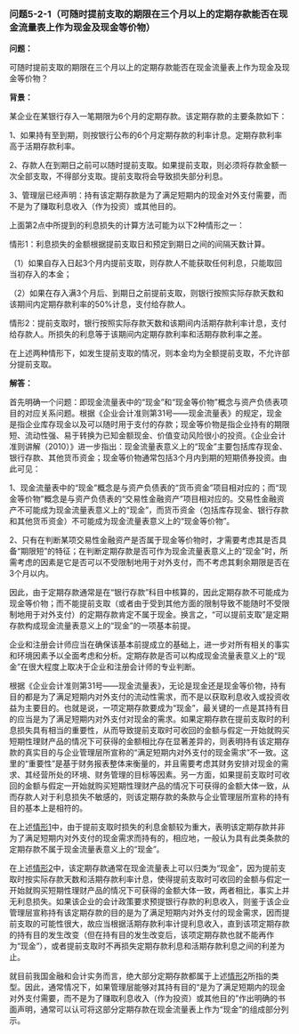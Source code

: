 ### 问题5-2-1（可随时提前支取的期限在三个月以上的定期存款能否在现金流量表上作为现金及现金等价物）

**问题：**

可随时提前支取的期限在三个月以上的定期存款能否在现金流量表上作为现金及现金等价物？

**背景：**

某企业在某银行存入一笔期限为6个月的定期存款。该定期存款的主要条款如下：

1、如果持有至到期，则按银行公布的6个月定期存款的利率计息。定期存款利率高于活期存款利率。

2、存款人在到期日之前可以随时提前支取。如果提前支取，则必须将存款金额一次全部支取，不得部分支取。提前支取将会导致损失部分利息。

3、管理层已经声明：持有该定期存款是为了满足短期内的现金对外支付需要，而不是为了赚取利息收入（作为投资）或其他目的。

上面第2点中所提到的利息损失的计算方法可能为以下2种情形之一：

情形1：利息损失的金额根据提前支取日和预定到期日之间的间隔天数计算。

（1）如果自存入日起3个月内提前支取，则存款人不能获取任何利息，只能取回当初存入的本金；

（2）如果在存入满3个月后、到期日之前提前支取，则银行按照实际存款天数和该期间内定期存款利率的50%计息，支付给存款人。

情形2：提前支取时，银行按照实际存款天数和该期间内活期存款利率计息，支付给存款人。所损失的利息等于该期间内定期存款利率和活期存款利率之差。

在上述两种情形下，如发生提前支取的情况，则本金均为全额提前支取，不允许部分提前支取。

**解答：**

首先明确一个问题：即现金流量表中的“现金”和“现金等价物”概念与资产负债表项目的对应关系问题。根据《企业会计准则第31号——现金流量表》的规定，现金是指企业库存现金以及可以随时用于支付的存款；现金等价物是指企业持有的期限短、流动性强、易于转换为已知金额现金、价值变动风险很小的投资。《企业会计准则讲解（2010）》进一步指出：现金流量表意义上的“现金”主要包括库存现金、银行存款、其他货币资金；现金等价物通常包括3个月内到期的短期债券投资。由此可见：

1、现金流量表中的“现金”概念是与资产负债表的“货币资金”项目相对应的；而“现金等价物”概念是与资产负债表的“交易性金融资产”项目相对应的。交易性金融资产不可能成为现金流量表意义上的“现金”，而货币资金（包括库存现金、银行存款和其他货币资金）不可能成为现金流量表意义上的“现金等价物”。

2、只有在判断某项交易性金融资产是否属于现金等价物时，才需要考虑其是否具备“期限短”的特征；在判断定期存款是否可作为现金流量表意义上的“现金”时，所需考虑的因素是它是否可以不受限制地用于对外支付，而不考虑其剩余期限是否在3个月以内。

因此，由于定期存款通常是在“银行存款”科目中核算的，因此定期存款不可能成为现金等价物；而不能提前支取（或者由于受到其他方面的限制导致不能随时不受限制地用于对外支付）的定期存款肯定不属于现金。换言之，“可以提前支取”是定期存款构成现金流量表意义上的“现金”的一项基本前提。

企业和注册会计师应当在确保该基本前提成立的基础上，进一步对所有相关的事实和环境因素予以全面考虑和分析。定期存款是否可以构成现金流量表意义上的“现金”在很大程度上取决于企业和注册会计师的专业判断。

根据《企业会计准则第31号——现金流量表》，无论是现金还是现金等价物，持有目的都是为了满足短期内对外支付的流动性需求，而不是以获取利息收入或投资收益为主要目的。也就是说，一项定期存款要成为“现金”，最关键的一点是其持有目的应当是为了满足短期内对外支付对现金的需求。如果定期存款在提前支取时的利息损失具有相当的重要性，从而导致提前支取时可收回的金额与假定一开始就购买短期性理财产品的情况下可获得的金额相比存在显著差异的，则表明持有该定期存款的真实目的与企业管理层所宣称的“满足短期内对外支付的现金需求”不一致。这里的“重要性”是基于财务报表整体来衡量的，并且需要考虑其财务安排对现金的需求、其经营所处的环境、财务管理的目标等因素。另一方面，如果提前支取时可收回的金额与假定一开始就购买短期性理财产品的情况下可获得的金额大体一致，从而存款人对于利息损失不敏感的，则该定期存款的条款与企业管理层所宣称的持有目的基本上是相符的。

在上述[情形1](#_Hlk263017326)中，由于提前支取时损失的利息金额较为重大，表明该定期存款并非为了满足短期内对外支付的现金需求而持有的，相应地，一般认为具有此类条款的定期存款不属于现金流量表意义上的“现金”。

在上述[情形2](#_Hlk263017340)中，该定期存款通常在现金流量表上可以归类为“现金”，因为提前支取时按实际存款天数和活期存款利率计息，使得提前支取时可收回的金额与假定一开始就购买短期性理财产品的情况下可获得的金额大体一致，两者相比，事实上并无利息损失。如果该企业的会计政策要求预提银行存款的利息收入，则鉴于该企业管理层宣称持有该定期存款的目的是为了满足短期内对外支付的现金需求，因而提前支取的可能性很大，故应当根据活期存款利率计提利息收入，直到该项定期存款的持有目的发生改变（但在持有目的发生改变后，该项定期存款也就不能再作为“现金”），或者提前支取时不再损失定期存款利息和活期存款利息之间的利差为止。

就目前我国金融和会计实务而言，绝大部分定期存款都属于上述[情形2](#_Hlk263017340)所指的类型。因此，通常情况下，如果管理层能够对其持有目的“是为了满足短期内的现金对外支付需要，而不是为了赚取利息收入（作为投资）或其他目的”作出明确的书面声明，通常可以认可将这部分定期存款在现金流量表上作为“现金”的组成部分列示。